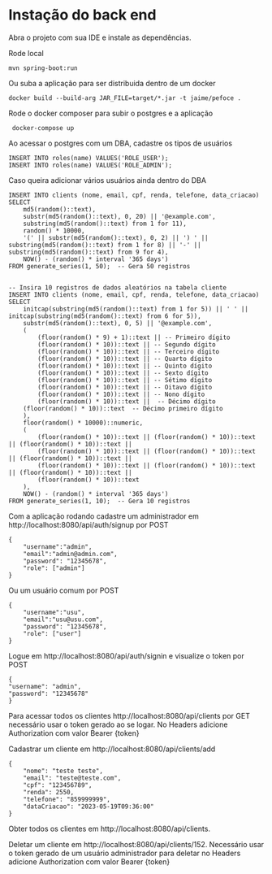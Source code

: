
# Instação do back end

Abra o projeto com sua IDE e instale as dependências.


Rode local

```
mvn spring-boot:run
```
Ou suba a aplicação para ser distribuida dentro de um docker

```
docker build --build-arg JAR_FILE=target/*.jar -t jaime/pefoce .
```

Rode o docker composer para subir o postgres e a aplicação

```
 docker-compose up     
```

Ao acessar o postgres com um DBA, cadastre os tipos de usuários


```
INSERT INTO roles(name) VALUES('ROLE_USER');
INSERT INTO roles(name) VALUES('ROLE_ADMIN');
```

Caso queira adicionar vários usuários ainda dentro do DBA

```
INSERT INTO clients (nome, email, cpf, renda, telefone, data_criacao)
SELECT
    md5(random()::text),
    substr(md5(random()::text), 0, 20) || '@example.com',
    substring(md5(random()::text) from 1 for 11),
    random() * 10000,
    '(' || substr(md5(random()::text), 0, 2) || ') ' || substring(md5(random()::text) from 1 for 8) || '-' || substring(md5(random()::text) from 9 for 4),
    NOW() - (random() * interval '365 days')
FROM generate_series(1, 50);  -- Gera 50 registros


-- Insira 10 registros de dados aleatórios na tabela cliente
INSERT INTO clients (nome, email, cpf, renda, telefone, data_criacao)
SELECT
    initcap(substring(md5(random()::text) from 1 for 5)) || ' ' || initcap(substring(md5(random()::text) from 6 for 5)),
    substr(md5(random()::text), 0, 5) || '@example.com',
    (
        (floor(random() * 9) + 1)::text || -- Primeiro dígito
        (floor(random() * 10))::text || -- Segundo dígito
        (floor(random() * 10))::text || -- Terceiro dígito
        (floor(random() * 10))::text || -- Quarto dígito
        (floor(random() * 10))::text || -- Quinto dígito
        (floor(random() * 10))::text || -- Sexto dígito
        (floor(random() * 10))::text || -- Sétimo dígito
        (floor(random() * 10))::text || -- Oitavo dígito
        (floor(random() * 10))::text || -- Nono dígito
        (floor(random() * 10))::text ||  -- Décimo dígito
 	(floor(random() * 10))::text  -- Décimo primeiro dígito
    ),
    floor(random() * 10000)::numeric,
    (
        (floor(random() * 10))::text || (floor(random() * 10))::text || (floor(random() * 10))::text ||
        (floor(random() * 10))::text || (floor(random() * 10))::text || (floor(random() * 10))::text ||
        (floor(random() * 10))::text || (floor(random() * 10))::text || (floor(random() * 10))::text ||
        (floor(random() * 10))::text
    ),
    NOW() - (random() * interval '365 days')
FROM generate_series(1, 10);  -- Gera 10 registros
```

Com a aplicação rodando cadastre um administrador em http://localhost:8080/api/auth/signup por POST

```
{
    "username":"admin",
    "email":"admin@admin.com",
    "password": "12345678",
    "role": ["admin"]
}
```

Ou um usuário comum por POST


```
{
    "username":"usu",
    "email":"usu@usu.com",
    "password": "12345678",
    "role": ["user"]
}
```

Logue em http://localhost:8080/api/auth/signin e visualize o token por POST

```
{
"username": "admin",
"password": "12345678"
}
```

Para acessar todos os clientes http://localhost:8080/api/clients por GET necessário usar o token gerado ao se logar. No Headers adicione Authorization com valor Bearer {token}

Cadastrar um cliente em http://localhost:8080/api/clients/add


```
{
    "nome": "teste teste",
    "email": "teste@teste.com",
    "cpf": "123456789",
    "renda": 2550,
    "telefone": "859999999",
    "dataCriacao": "2023-05-19T09:36:00"
}
```

Obter todos os clientes em http://localhost:8080/api/clients. 

Deletar um cliente em http://localhost:8080/api/clients/152. Necessário usar o token gerado de um usuário administrador para deletar no Headers adicione Authorization com valor Bearer {token}





